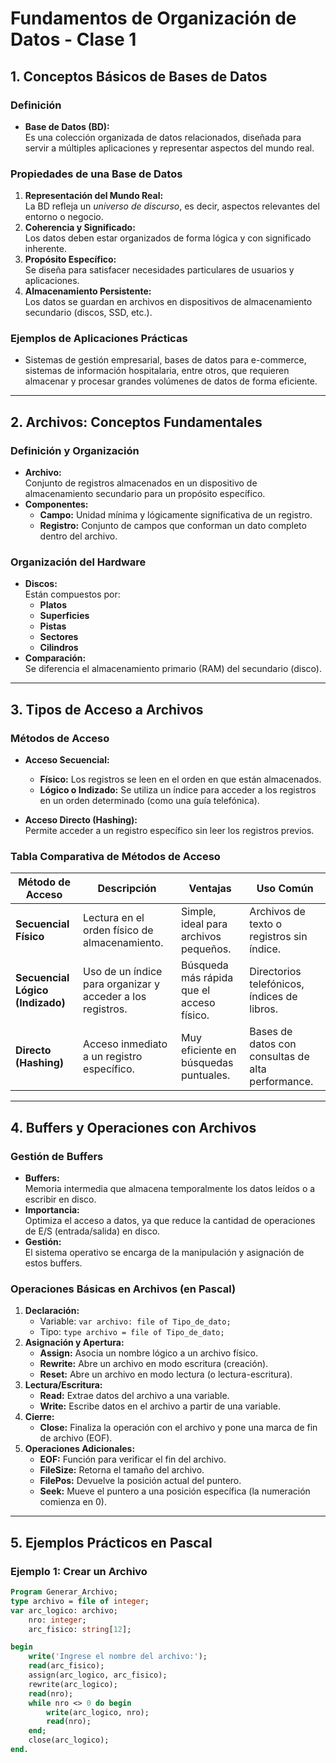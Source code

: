 # Fundamentos de Organización de Datos - Clase 1

## 1. Conceptos Básicos de Bases de Datos

### Definición
- **Base de Datos (BD):**  
  Es una colección organizada de datos relacionados, diseñada para servir a múltiples aplicaciones y representar aspectos del mundo real.

### Propiedades de una Base de Datos
1. **Representación del Mundo Real:**  
   La BD refleja un *universo de discurso*, es decir, aspectos relevantes del entorno o negocio.
2. **Coherencia y Significado:**  
   Los datos deben estar organizados de forma lógica y con significado inherente.
3. **Propósito Específico:**  
   Se diseña para satisfacer necesidades particulares de usuarios y aplicaciones.
4. **Almacenamiento Persistente:**  
   Los datos se guardan en archivos en dispositivos de almacenamiento secundario (discos, SSD, etc.).

### Ejemplos de Aplicaciones Prácticas
- Sistemas de gestión empresarial, bases de datos para e-commerce, sistemas de información hospitalaria, entre otros, que requieren almacenar y procesar grandes volúmenes de datos de forma eficiente.

---

## 2. Archivos: Conceptos Fundamentales

### Definición y Organización
- **Archivo:**  
  Conjunto de registros almacenados en un dispositivo de almacenamiento secundario para un propósito específico.
- **Componentes:**
  - **Campo:** Unidad mínima y lógicamente significativa de un registro.
  - **Registro:** Conjunto de campos que conforman un dato completo dentro del archivo.

### Organización del Hardware
- **Discos:**  
  Están compuestos por:
  - **Platos**
  - **Superficies**
  - **Pistas**
  - **Sectores**
  - **Cilindros**
- **Comparación:**  
  Se diferencia el almacenamiento primario (RAM) del secundario (disco).

---

## 3. Tipos de Acceso a Archivos

### Métodos de Acceso
- **Acceso Secuencial:**  
  - **Físico:** Los registros se leen en el orden en que están almacenados.
  - **Lógico o Indizado:** Se utiliza un índice para acceder a los registros en un orden determinado (como una guía telefónica).

- **Acceso Directo (Hashing):**  
  Permite acceder a un registro específico sin leer los registros previos.

### Tabla Comparativa de Métodos de Acceso

| **Método de Acceso**           | **Descripción**                                                    | **Ventajas**                                      | **Uso Común**                              |
|--------------------------------|--------------------------------------------------------------------|---------------------------------------------------|--------------------------------------------|
| **Secuencial Físico**          | Lectura en el orden físico de almacenamiento.                      | Simple, ideal para archivos pequeños.             | Archivos de texto o registros sin índice.  |
| **Secuencial Lógico (Indizado)** | Uso de un índice para organizar y acceder a los registros.         | Búsqueda más rápida que el acceso físico.          | Directorios telefónicos, índices de libros.|
| **Directo (Hashing)**          | Acceso inmediato a un registro específico.                         | Muy eficiente en búsquedas puntuales.              | Bases de datos con consultas de alta performance. |

---

## 4. Buffers y Operaciones con Archivos

### Gestión de Buffers
- **Buffers:**  
  Memoria intermedia que almacena temporalmente los datos leídos o a escribir en disco.
- **Importancia:**  
  Optimiza el acceso a datos, ya que reduce la cantidad de operaciones de E/S (entrada/salida) en disco.
- **Gestión:**  
  El sistema operativo se encarga de la manipulación y asignación de estos buffers.

### Operaciones Básicas en Archivos (en Pascal)
1. **Declaración:**  
   - Variable: `var archivo: file of Tipo_de_dato;`
   - Tipo: `type archivo = file of Tipo_de_dato;`
2. **Asignación y Apertura:**  
   - **Assign:** Asocia un nombre lógico a un archivo físico.
   - **Rewrite:** Abre un archivo en modo escritura (creación).
   - **Reset:** Abre un archivo en modo lectura (o lectura-escritura).
3. **Lectura/Escritura:**  
   - **Read:** Extrae datos del archivo a una variable.
   - **Write:** Escribe datos en el archivo a partir de una variable.
4. **Cierre:**  
   - **Close:** Finaliza la operación con el archivo y pone una marca de fin de archivo (EOF).
5. **Operaciones Adicionales:**  
   - **EOF:** Función para verificar el fin del archivo.
   - **FileSize:** Retorna el tamaño del archivo.
   - **FilePos:** Devuelve la posición actual del puntero.
   - **Seek:** Mueve el puntero a una posición específica (la numeración comienza en 0).

---

## 5. Ejemplos Prácticos en Pascal

### Ejemplo 1: Crear un Archivo
```pascal
Program Generar_Archivo;
type archivo = file of integer;
var arc_logico: archivo;
    nro: integer;
    arc_fisico: string[12];

begin
    write('Ingrese el nombre del archivo:');
    read(arc_fisico);
    assign(arc_logico, arc_fisico);
    rewrite(arc_logico);
    read(nro);
    while nro <> 0 do begin
        write(arc_logico, nro);
        read(nro);
    end;
    close(arc_logico);
end.
